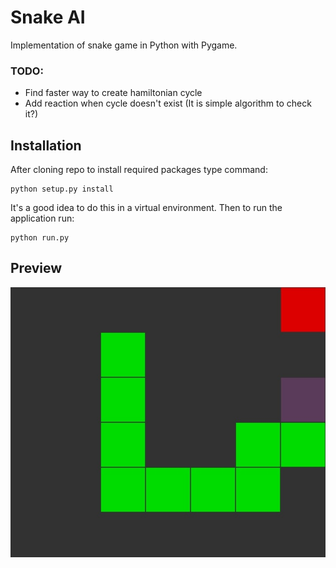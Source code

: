# Snake AI
Implementation of snake game in Python with Pygame.

### TODO:
- Find faster way to create hamiltonian cycle
- Add reaction when cycle doesn't exist (It is simple algorithm to check it?)

## Installation
After cloning repo to install required packages type command:
```
python setup.py install
```
It's a good idea to do this in a virtual environment.
Then to run the application run:
```
python run.py
```

## Preview
![Preview](preview.jpg)
